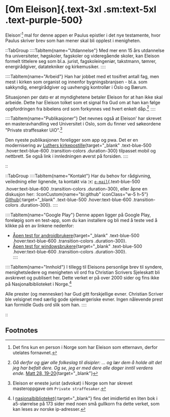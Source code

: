 # [Om Eleison]{.text-3xl .sm:text-5xl .text-purple-500}
Eleison'[^1] mal for denne appen er Paulus epistler i det nye testamente, hvor Paulus skriver brev som han mener skal bli opplest i menigheten.

::TabGroup
::::TabItem{name="Utdannelse"}
Med mer enn 15 års utdannelse fra universiteter, høgskoler, fagskoler og videregående skoler, kan Eleison formelt tittelere seg som bl.a. jurist, fagskoleingeniør, takstmann, tømrer, energirådgiver, datatekniker og kirkemusiker.
::::

::::TabItem{name="Arbeid"}
Han har jobbet med et tosifret antall fag, men mest i kirken som organist og innenfor bygningsbranjsen - bl.a. som sakkyndig, energirådgiver og uavhengig kontrollør i Oslo og Bærum.

Situasjonen per dato er at myndighetene betaler Eleison for at han ikke skal arbeide. Dette har Eleison tolket som et signal fra Gud om at han kan følge oppfordringen fra bibelens ord som forkynnes ved hvert enkelt dåp.[^2]
::::

::::TabItem{name="Publikasjoner"}
Det nevnes også at Eleison' har skrevet en masteravhandling ved Universitet i Oslo, som du finner ved søkeordene "Private straffesaker UiO".[^3]

Den nyeste publikasjonen foreligger som app og pwa. Det er en modernisering av [Luthers kirkepostille](https://kirkepostille.vercel.app){target="_blank" .text-blue-500 .hover:text-blue-600 .transition-colors .duration-300} tilpasset mobil og nettbrett. Se også link i innledningen øverst på forsiden.
::::

::

[//]: # (her kommer neste tabgroup)

::TabGroup
::::TabItem{name="Kontakt"}
Har du behov for rådgivning, veiledning eller lignende, ta kontakt via :envelope: [`e-mail`](mailto:jur.eleison@gmail.com){.text-blue-500 .hover:text-blue-600 .transition-colors .duration-300}, eller åpne en diskusjon her: :IconCustom{name="bi:github" iconClass="w-5 h-5"} [Github](https://github.com/lovkyndig/eleison/discussions){:target="_blank" .text-blue-500 .hover:text-blue-600 .transition-colors .duration-300}.
::::

::::TabItem{name="Google Play"}
Denne appen ligger på Google Play, foreløpig som en test-app, som du kan installere og bli med å teste ved å klikke på en av linkene nedenfor:  
* [Åpen test for androidbrukere](https://play.google.com/store/apps/details?id=app.vercel.eleison.twa){target="_blank" .text-blue-500 .hover:text-blue-600 .transition-colors .duration-300}.
* [Åpen test for windowsbrukere](https://play.google.com/apps/testing/app.vercel.eleison.twa){target="_blank" .text-blue-500 .hover:text-blue-600 .transition-colors .duration-300}.  
::::

::::TabItem{name="Innhold"}
I tillegg til Eleisons personlige brev til syndere, menighetsledere og menigheten vil ord fra Christian Scrivers Sjeleskatt bli avskrevet og publisert her. Dette verket er på over 2000 sider og fins ikke på Nasjonalbiblioteket i Norge.[^4]

Alle prester (og mennesker) har Gud gitt forskjellige evner. Christian Scriver ble velsignet med særlig gode sjelesørgeriske evner. Ingen nålevende prest kan formidle Guds ord slik som han.
::::

::

## Footnotes

[^1]: Det fins kun en person i Norge som har Eleison som etternavn, derfor utelates fornavnet.
[^2]: _Gå derfor og gjør alle folkeslag til disipler: ... og lær dem å holde alt det jeg har befalt dere. Og se, jeg er med dere alle dager inntil verdens ende._ [Matt 28, 19-20](https://no.bibelsite.com/matthew/28-19.htm){target="_blank"}
[^3]: Eleison er eneste jurist (advokat) i Norge som har skrevet masteroppgave om `Private straffesaker`.
[^4]: I [nasjonalbiblioteket](https://www.nb.no/items/0b05d9a568cf63bee38628b3fbd52395){:target="_blank"} fins det imidlertid en liten bok i a5-størrelse på 173 sider med noen små gullkorn fra dette verket, som kan leses av norske ip-adresser.